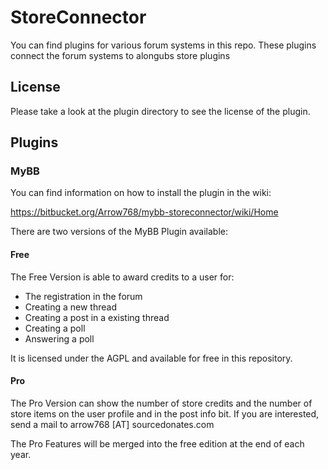 # StoreConnector
You can find plugins for various forum systems in this repo.
These plugins connect the forum systems to alongubs store plugins

## License
Please take a look at the plugin directory to see the license of the plugin.

## Plugins

### MyBB

You can find information on how to install the plugin in the wiki:

https://bitbucket.org/Arrow768/mybb-storeconnector/wiki/Home


There are two versions of the MyBB Plugin available:

#### Free

The Free Version is able to award credits to a user for:
* The registration in the forum
* Creating a new thread
* Creating a post in a existing thread
* Creating a poll
* Answering a poll

It is licensed under the AGPL and available for free in this repository.

#### Pro

The Pro Version can show the number of store credits and the number of store items on the user profile and in the post info bit.
If you are interested, send a mail to arrow768 [AT] sourcedonates.com

The Pro Features will be merged into the free edition at the end of each year.
